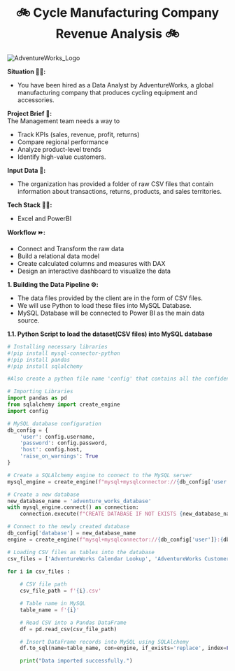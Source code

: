 <h1 align='center'>🚲 Cycle Manufacturing Company Revenue Analysis 🚲</h1>

![AdventureWorks_Logo](https://github.com/Mangeshgp14/Cycle_Company_Revenue_Analysis/assets/107695842/cc4290c0-5cf8-4554-9c51-a037e3c7a546)


**Situation 🧑‍💼:**
- You have been hired as a Data Analyst by AdventureWorks, a global manufacturing company that produces cycling equipment and accessories.

**Project Brief 📄:**
\
The Management team needs a way to
- Track KPIs (sales, revenue, profit, returns)
- Compare regional performance
- Analyze product-level trends
- Identify high-value customers.

**Input Data 📁:**
- The organization has provided a folder of raw CSV files that contain information about transactions, returns, products, and sales territories.

**Tech Stack 👩‍💻:**
- Excel and PowerBI

**Workflow ⏩:**
- Connect and Transform the raw data
- Build a relational data model
- Create calculated columns and measures with DAX
- Design an interactive dashboard to visualize the data

**1. Building the Data Pipeline ⚙️:**
- The data files provided by the client are in the form of CSV files.
- We will use Python to load these files into MySQL Database.
- MySQL Database will be connected to Power BI as the main data source.

**1.1. Python Script to load the dataset(CSV files) into MySQL database**

````PYTHON
# Installing necessary libraries
#!pip install mysql-connector-python
#!pip install pandas
#!pip install sqlalchemy

#Also create a python file name 'config' that contains all the confidential credentials.
````

````PYTHON
# Importing Libraries
import pandas as pd
from sqlalchemy import create_engine
import config
````

````PYTHON
# MySQL database configuration
db_config = {
    'user': config.username,
    'password': config.password,
    'host': config.host,
    'raise_on_warnings': True
}

# Create a SQLAlchemy engine to connect to the MySQL server
mysql_engine = create_engine(f"mysql+mysqlconnector://{db_config['user']}:{db_config['password']}@{db_config['host']}")
````
````PYTHON
# Create a new database
new_database_name = 'adventure_works_database'
with mysql_engine.connect() as connection:
    connection.execute(f"CREATE DATABASE IF NOT EXISTS {new_database_name}")

# Connect to the newly created database
db_config['database'] = new_database_name
engine = create_engine(f"mysql+mysqlconnector://{db_config['user']}:{db_config['password']}@{db_config['host']}/{db_config['database']}")

````


````PYTHON
# Loading CSV files as tables into the database
csv_files = ['AdventureWorks Calendar Lookup', 'AdventureWorks Customer Lookup', 'AdventureWorks Product Categories Lookup', 'AdventureWorks Product Lookup', 'AdventureWorks Product Subcategories Lookup', 'AdventureWorks Returns Data', 'AdventureWorks Sales Data 2020', 'AdventureWorks Sales Data 2021', 'AdventureWorks Sales Data 2022', 'AdventureWorks Territory Lookup', 'Product Category Sales (Unpivot Demo)']

for i in csv_files :
    
    # CSV file path
    csv_file_path = f'{i}.csv'

    # Table name in MySQL
    table_name = f'{i}'

    # Read CSV into a Pandas DataFrame
    df = pd.read_csv(csv_file_path)

    # Insert DataFrame records into MySQL using SQLAlchemy
    df.to_sql(name=table_name, con=engine, if_exists='replace', index=False)

    print("Data imported successfully.")
````
